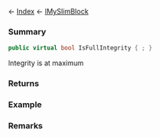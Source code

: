 ← [Index](Api-Index) ← [IMySlimBlock](VRage.Game.ModAPI.Ingame.IMySlimBlock)

### Summary

```csharp
public virtual bool IsFullIntegrity { ; }
```

Integrity is at maximum

### Returns

### Example

### Remarks

